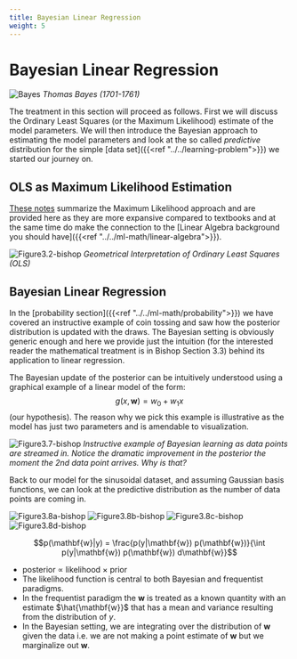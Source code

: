 ```yaml
---
title: Bayesian Linear Regression
weight: 5
---
```


# Bayesian Linear Regression

![Bayes](images/bayes.jpg)
*Thomas Bayes (1701-1761)*

The treatment in this section will proceed as follows. First we will discuss the Ordinary Least Squares  (or the Maximum Likelihood) estimate of the model parameters. We will then introduce the Bayesian approach to estimating the model parameters and look at the so called *predictive* distribution for the simple [data set]({{<ref "../../learning-problem">}}) we started our journey on.

## OLS as Maximum Likelihood Estimation
[These notes](https://www.cs.indiana.edu/~predrag/classes/2016fallb365x/ols.pdf) summarize the Maximum Likelihood approach and are provided here as they are more expansive compared to textbooks and at the same time do make the connection to the [Linear Algebra background you should have]({{<ref "../../ml-math/linear-algebra">}}).  

![Figure3.2-bishop](images/Figure3.2.png)
*Geometrical Interpretation of Ordinary Least Squares (OLS)*

## Bayesian Linear Regression

In the [probability section]({{<ref "../../ml-math/probability">}}) we have covered an instructive example of coin tossing and saw how the posterior distribution is updated with the draws. The Bayesian setting is obviously generic enough and here we provide just the intuition (for the interested reader the mathematical treatment is in Bishop Section 3.3) behind its application to linear regression.

The Bayesian update of the posterior can be intuitively understood using a graphical example of a linear model of the form:
$$g(x,\mathbf{w})= w_0 + w_1 x$$ (our hypothesis). The reason why we pick this example is illustrative as the model has just two parameters and is amendable to visualization. 

![Figure3.7-bishop](images/Figure3.7.png)
*Instructive example of Bayesian learning as data points are streamed in. Notice the dramatic improvement in the posterior the moment the 2nd data point arrives. Why is that?*

Back to our model for the sinusoidal dataset, and assuming Gaussian basis functions, we can look at the predictive distribution as the number of data points are coming in. 

![Figure3.8a-bishop](images/Figure3.8a.png)
![Figure3.8b-bishop](images/Figure3.8b.png)
![Figure3.8c-bishop](images/Figure3.8c.png)
![Figure3.8d-bishop](images/Figure3.8d.png)

$$p(\mathbf{w}|y) = \frac{p(y|\mathbf{w}) p(\mathbf{w})}{\int p(y|\mathbf{w}) p(\mathbf{w}) d\mathbf{w}}$$
    
* posterior $\propto$ likelihood $\times$ prior
* The likelihood function is central to both Bayesian and frequentist paradigms. 
* In the frequentist paradigm the $\mathbf{w}$ is treated as a known quantity with an estimate $\hat{\mathbf{w}}$ that has a mean and variance resulting from the distribution of $y$.  
*  In the Bayesian setting, we are integrating over the distribution of $\mathbf{w}$ given the data i.e. we are not making a point estimate of $\mathbf{w}$ but we marginalize out $\mathbf{w}$. 
